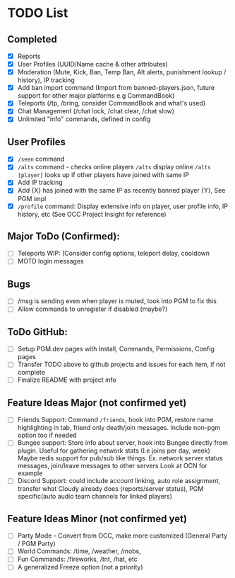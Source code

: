 # TODO List

## Completed
- [x] Reports
- [x] User Profiles (UUID/Name cache & other attributes)
- [x] Moderation (Mute, Kick, Ban, Temp Ban, Alt alerts, punishment lookup / history), IP tracking
- [x] Add ban import command (Import from banned-players.json, future support for other major platforms e.g CommandBook)
- [x] Teleports (/tp, /bring, consider CommandBook and what's used)
- [x] Chat Management (/chat lock, /chat clear, /chat slow)
- [x] Unlimited "info" commands, defined in config

## User Profiles
- [x] `/seen` command
- [x] `/alts` command - checks online players `/alts` display online `/alts [player]` looks up if other players have joined with same IP
- [x] Add IP tracking
- [x] Add {X} has joined with the same IP as recently banned player {Y}, See PGM impl
- [x] `/profile` command: Display extensive info on player, user profile info, IP history, etc (See OCC Project Insight for reference)

## Major ToDo (Confirmed):
- [ ] Teleports WIP: (Consider config options, teleport delay, cooldown
- [ ] MOTD login messages

## Bugs
- [ ] /msg is sending even when player is muted, look into PGM to fix this
- [ ] Allow commands to unregister if disabled (maybe?)

## ToDo GitHub:
- [ ] Setup PGM.dev pages with Install, Commands, Permissions, Config pages
- [ ] Transfer TODO above to github projects and issues for each item, if not complete
- [ ] Finalize README with project info

## Feature Ideas Major (not confirmed yet)
- [ ] Friends Support: Command `/friends`, hook into PGM, restore name highlighting in tab, friend only death/join messages. Include non-pgm option too if needed
- [ ] Bungee support: Store info about server, hook into Bungee directly from plugin. Useful for gathering network stats (I.e joins per day, week) Maybe redis support for pub/sub like things. Ex. network server status messages, join/leave messages to other servers Look at OCN for example
- [ ] Discord Support: could include account linking, auto role assignment, transfer what Cloudy already does (reports/server status), PGM specific(auto audio team channels for linked players)

## Feature Ideas Minor (not confirmed yet)
- [ ] Party Mode - Convert from OCC, make more customized (General Party / PGM Party)
- [ ] World Commands: /time, /weather, /mobs, 
- [ ] Fun Commands: /fireworks, /tnt, /hat, etc
- [ ] A generalized Freeze option (not a priority) 
